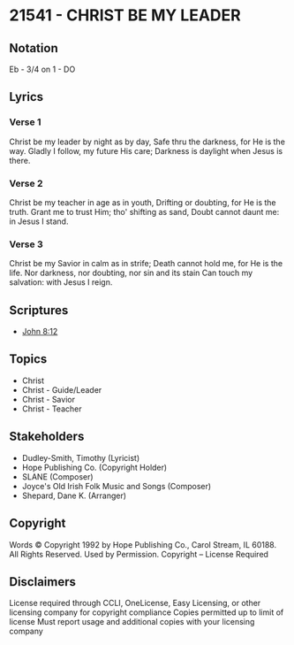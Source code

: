 # 21541 - CHRIST BE MY LEADER

## Notation

Eb - 3/4 on 1 - DO

## Lyrics

### Verse 1

Christ be my leader by night as by day, Safe thru the darkness, for He is the way. Gladly I follow, my future His care; Darkness is daylight when Jesus is there.

### Verse 2

Christ be my teacher in age as in youth, Drifting or doubting, for He is the truth. Grant me to trust Him; tho' shifting as sand, Doubt cannot daunt me: in Jesus I stand.

### Verse 3

Christ be my Savior in calm as in strife; Death cannot hold me, for He is the life. Nor darkness, nor doubting, nor sin and its stain Can touch my salvation: with Jesus I reign.


## Scriptures

- [John 8:12](https://www.biblegateway.com/passage/?search=John%208%3A12)

## Topics

- Christ
- Christ - Guide/Leader
- Christ - Savior
- Christ - Teacher

## Stakeholders

- Dudley-Smith, Timothy (Lyricist)
- Hope Publishing Co. (Copyright Holder)
- SLANE (Composer)
- Joyce's Old Irish Folk Music and Songs (Composer)
- Shepard, Dane K. (Arranger)

## Copyright

Words © Copyright 1992 by Hope Publishing Co., Carol Stream, IL 60188. All Rights Reserved. Used by Permission.
Copyright – License Required

## Disclaimers

License required through CCLI, OneLicense, Easy Licensing, or other licensing company for copyright compliance
Copies permitted up to limit of license 
Must report usage and additional copies with your licensing company

